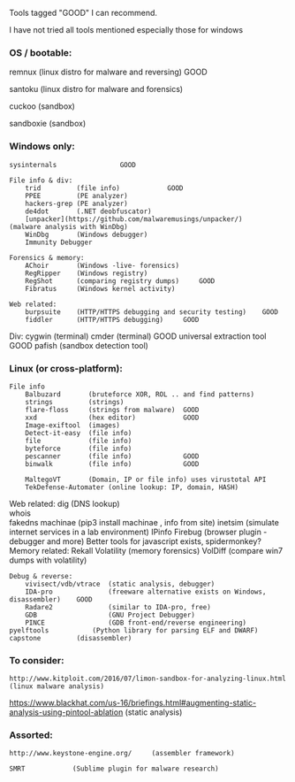 Tools tagged "GOOD" I can recommend.

I have not tried all tools mentioned
    especially those for windows

### OS / bootable:
   remnux		(linux distro for malware and reversing)    GOOD
    
   santoku     (linux distro for malware and forensics)
    
   cuckoo		(sandbox)
    
   sandboxie	(sandbox)


### Windows only:
    sysinternals                GOOD
    
    File info & div:
        trid         (file info)            GOOD
        PPEE         (PE analyzer)
        hackers-grep (PE analyzer)
        de4dot       (.NET deobfuscator)
        [unpacker](https://github.com/malwaremusings/unpacker/)    (malware analysis with WinDbg) 
        WinDbg       (Windows debugger)
        Immunity Debugger

    Forensics & memory: 
        AChoir       (Windows -live- forensics)
        RegRipper    (Windows registry)
        RegShot      (comparing registry dumps)     GOOD
        Fibratus     (Windows kernel activity)
    
    Web related:
        burpsuite    (HTTP/HTTPS debugging and security testing)    GOOD
        fiddler      (HTTP/HTTPS debugging)     GOOD

   Div:
        cygwin	     (terminal)
        cmder        (terminal)     GOOD
        universal extraction tool   GOOD
        pafish       (sandbox detection tool)




### Linux (or cross-platform):

    File info
        Balbuzard       (bruteforce XOR, ROL .. and find patterns)
        strings         (strings)
        flare-floss     (strings from malware)  GOOD
        xxd		        (hex editor)            GOOD
        Image-exiftool  (images)
        Detect-it-easy  (file info)
        file            (file info)
        byteforce       (file info)
        pescanner       (file info)             GOOD
        binwalk         (file info)             GOOD
        
        MaltegoVT       (Domain, IP or file info) uses virustotal API
        TekDefense-Automater (online lookup: IP, domain, HASH)
   
   Web related: 
        dig             (DNS lookup)    
        whois               
        fakedns
        machinae        (pip3 install machinae , info from site)
        inetsim         (simulate internet services in a lab environment)
        IPinfo
        Firebug              (browser plugin - debugger and more)
                                 Better tools for javascript exists, spidermonkey?
    Memory related:
        Rekall
        Volatility   (memory forensics)
        VolDiff     (compare win7 dumps with volatility)
        
    Debug & reverse:
        vivisect/vdb/vtrace  (static analysis, debugger)
        IDA-pro              (freeware alternative exists on Windows, disassembler)    GOOD
        Radare2              (similar to IDA-pro, free)
        GDB                  (GNU Project Debugger)
        PINCE                (GDB front-end/reverse engineering)
   	pyelftools           (Python library for parsing ELF and DWARF)
	capstone	     (disassembler) 


### To consider:
	http://www.kitploit.com/2016/07/limon-sandbox-for-analyzing-linux.html 		(linux malware analysis)
	
  https://www.blackhat.com/us-16/briefings.html#augmenting-static-analysis-using-pintool-ablation		(static analysis)
	
### Assorted:
	http://www.keystone-engine.org/		(assembler framework)
  
	SMRT            (Sublime plugin for malware research)
